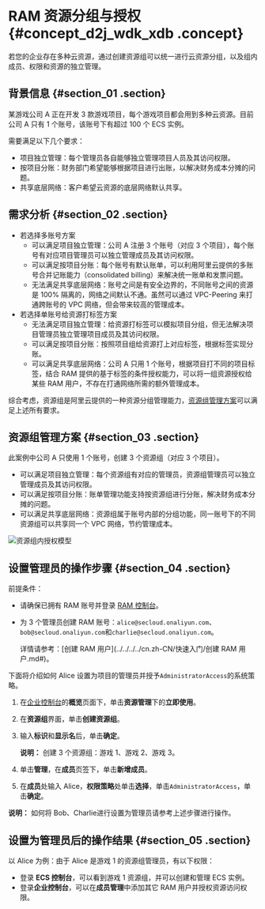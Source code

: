 # RAM 资源分组与授权 {#concept_d2j_wdk_xdb .concept}

若您的企业存在多种云资源，通过创建资源组可以统一进行云资源分组，以及组内成员、权限和资源的独立管理。

## 背景信息 {#section_01 .section}

某游戏公司 A 正在开发 3 款游戏项目，每个游戏项目都会用到多种云资源。目前公司 A 只有 1 个账号，该账号下有超过 100 个 ECS 实例。

需要满足以下几个要求：

-   项目独立管理：每个管理员各自能够独立管理项目人员及其访问权限。
-   按项目分账：财务部门希望能够根据项目进行出账，以解决财务成本分摊的问题。
-   共享底层网络：客户希望云资源的底层网络默认共享。

## 需求分析 {#section_02 .section}

-   若选择多账号方案
    -   可以满足项目独立管理：公司 A 注册 3 个账号（对应 3 个项目），每个账号有对应项目管理员可以独立管理成员及其访问权限。
    -   可以满足按项目分账：每个账号有默认账单，可以利用阿里云提供的多账号合并记账能力（consolidated billing）来解决统一账单和发票问题。
    -   无法满足共享底层网络：账号之间是有安全边界的，不同账号之间的资源是 100% 隔离的，网络之间默认不通。虽然可以通过 VPC-Peering 来打通跨账号的 VPC 网络，但会带来较高的管理成本。
-   若选择单账号给资源打标签方案
    -   无法满足项目独立管理：给资源打标签可以模拟项目分组，但无法解决项目管理员独立管理项目成员及其访问权限。
    -   可以满足按项目分账：按照项目组给资源打上对应标签，根据标签实现分账。
    -   可以满足共享底层网络：公司 A 只用 1 个账号，根据项目打不同的项目标签，结合 RAM 提供的基于标签的条件授权能力，可以将一组资源授权给某些 RAM 用户，不存在打通网络所需的额外管理成本。

综合考虑，资源组是阿里云提供的一种资源分组管理能力，[资源组管理方案](#)可以满足上述所有要求。

## 资源组管理方案 {#section_03 .section}

此案例中公司 A 只使用 1 个账号，创建 3 个资源组（对应 3 个项目）。

-   可以满足项目独立管理：每个资源组有对应的管理员，资源组管理员可以独立管理成员及其访问权限。
-   可以满足按项目分账：账单管理功能支持按资源组进行分账，解决财务成本分摊的问题。
-   可以满足共享底层网络：资源组属于账号内部的分组功能，同一账号下的不同资源组可以共享同一个 VPC 网络，节约管理成本。

 ![资源组内授权模型](images/14357_zh-CN.png "资源组内授权模型") 

## 设置管理员的操作步骤 {#section_04 .section}

前提条件：

-   请确保已拥有 RAM 账号并登录 [RAM 控制台](https://ram.console.aliyun.com/)。
-   为 3 个管理员创建 RAM 账号：`alice@secloud.onaliyun.com`、`bob@secloud.onaliyun.com`和`charlie@secloud.onaliyun.com`。

    详情请参考：[创建 RAM 用户](../../../../cn.zh-CN/快速入门/创建 RAM 用户.md#)。


下面将介绍如何 Alice 设置为项目的管理员并授予`AdministratorAccess`的系统策略。

1.  在[企业控制台](https://enterprise.console.aliyun.com)的**概览**页面下，单击**资源管理**下的**立即使用**。
2.  在**资源组**界面，单击**创建资源组**。
3.  输入**标识**和**显示名**后，单击**确定**。

    **说明：** 创建 3 个资源组：游戏 1、游戏 2、游戏 3。

4.  单击**管理**，在**成员**页签下，单击**新增成员**。
5.  在**成员**处输入 Alice，**权限策略**处单击**选择**，单击`AdministratorAccess`，单击**确定**。

**说明：** 如何将 Bob、Charlie进行设置为管理员请参考上述步骤进行操作。

## 设置为管理员后的操作结果 {#section_05 .section}

以 Alice 为例：由于 Alice 是游戏 1 的资源组管理员，有以下权限：

-   登录 **ECS 控制台**，可以看到游戏 1 资源组，并可以创建和管理 ECS 实例。
-   登录**企业控制台**，可以在**成员管理**中添加其它 RAM 用户并授权资源访问权限。

